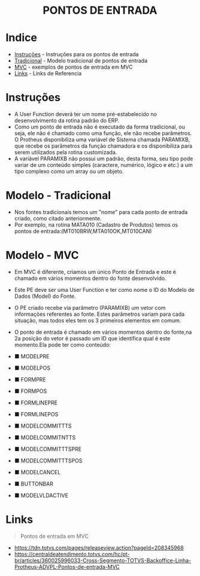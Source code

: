 <h1 align="center">
    PONTOS DE ENTRADA
</h1>

# Indice

* [Instruções](#Instruções) - Instruções para os pontos de entrada
* [Tradicional](#Tradicional) - Modelo tradicional de pontos de entrada
* [MVC](#MVC) - exemplos de pontos de entrada em MVC
* [Links](#Links) - Links de Referencia 

# Instruções

- A User Function deverá ter um nome pré-estabelecido no desenvolvimento da rotina padrão do ERP. 
- Como um ponto de entrada não é executado da forma tradicional, ou seja, ele não é chamado como uma função, ele não recebe parâmetros. O Protheus disponibiliza uma variável de Sistema chamada PARAMIXB, que recebe os parâmetros da função chamadora e os disponibiliza para serem utilizados pela rotina customizada.
- A variável PARAMIXB não possui um padrão, desta forma, seu tipo pode variar de um conteúdo simples (caractere, numérico, lógico e etc.) a um tipo complexo como um array ou um objeto.


# Modelo - Tradicional

- Nos fontes tradicionais temos um "nome" para cada ponto de entrada criado, como citado anteriormente.
- Por exemplo, na rotina MATA010 (Cadastro de Produtos) temos os pontos de entrada:(MT010BRW,MTA010OK,MT010CAN)

# Modelo - MVC

- Em MVC é diferente, criamos um único Ponto de Entrada e este é chamado em vários momentos dentro do fonte desenvolvido.
- Este PE deve ser uma User Function e ter como nome o ID do Modelo de Dados (Model) do Fonte.
- O PE criado recebe via parâmetro (PARAMIXB) um vetor com informações referentes ao fonte. Estes parâmetros variam para cada situação, mas todos eles tem os 3 primeiros elementos em comum.
- O ponto de entrada é chamado em vários momentos dentro do fonte,na 2a posição do vetor é passado um ID que identifica qual é este momento.Ela pode ter como conteúdo:

- ■ MODELPRE 
- ■ MODELPOS 
- ■ FORMPRE 
- ■ FORMPOS 
- ■ FORMLINEPRE 
- ■ FORMLINEPOS 
- ■ MODELCOMMITTTS 
- ■ MODELCOMMITNTTS 
- ■ MODELCOMMITTTSPRE 
- ■ MODELCOMMITTTSPOS 
- ■ MODELCANCEL 
- ■ BUTTONBAR 
- ■ MODELVLDACTIVE

# Links

> Pontos de entrada em MVC
- https://tdn.totvs.com/pages/releaseview.action?pageId=208345968
- https://centraldeatendimento.totvs.com/hc/pt-br/articles/360025996033-Cross-Segmento-TOTVS-Backoffice-Linha-Protheus-ADVPL-Pontos-de-entrada-MVC
    
            
